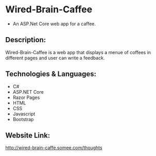 # Wired-Brain-Caffee
- An ASP.Net Core web app for a caffee.

## Description:
Wired-Brain-Caffee is a web app that displays a menue of coffees in different pages and user can write a feedback.

## Technologies & Languages:
- C#
- ASP.NET Core
- Razor Pages
- HTML
- CSS
- Javascript
- Bootstrap

## Website Link:
http://wired-brain-caffe.somee.com/thoughts

